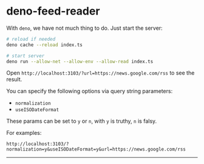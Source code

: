 # deno-feed-reader

With `deno`, we have not much thing to do. Just start the server:

```bash
# reload if needed
deno cache --reload index.ts

# start server
deno run --allow-net --allow-env --allow-read index.ts
```

Open `http://localhost:3103/?url=https://news.google.com/rss` to see the result.


You can specify the following options via query string parameters:

- `normalization`
- `useISODateFormat`

These params can be set to  `y` or `n`, with `y` is truthy, `n` is falsy.

For examples:

```
http://localhost:3103/?normalization=y&useISODateFormat=y&url=https://news.google.com/rss
```

---
